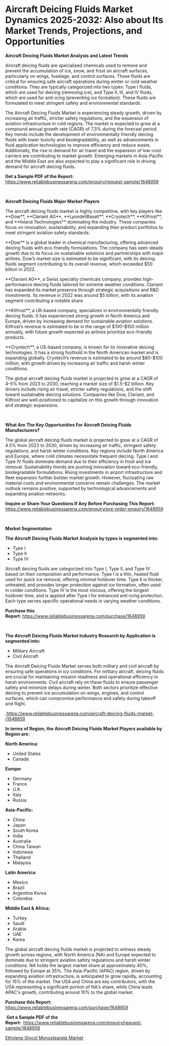 <p><h1>Aircraft Deicing Fluids Market Dynamics 2025-2032: Also about Its Market Trends, Projections, and Opportunities</h1></p><p><strong>Aircraft Deicing Fluids Market Analysis and Latest Trends</strong></p>
<p><p>Aircraft deicing fluids are specialized chemicals used to remove and prevent the accumulation of ice, snow, and frost on aircraft surfaces, particularly on wings, fuselage, and control surfaces. These fluids are critical for ensuring safe aircraft operations during winter or cold weather conditions. They are typically categorized into two types: Type I fluids, which are used for deicing (removing ice), and Type II, III, and IV fluids, which are used for anti-icing (preventing ice formation). These fluids are formulated to meet stringent safety and environmental standards.</p><p>The Aircraft Deicing Fluids Market is experiencing steady growth, driven by increasing air traffic, stricter safety regulations, and the expansion of aviation infrastructure in cold regions. The market is expected to grow at a compound annual growth rate (CAGR) of 7.3% during the forecast period. Key trends include the development of environmentally friendly deicing fluids with lower toxicity and biodegradability, as well as advancements in fluid application technologies to improve efficiency and reduce waste. Additionally, the rise in demand for air travel and the expansion of low-cost carriers are contributing to market growth. Emerging markets in Asia-Pacific and the Middle East are also expected to play a significant role in driving demand for aircraft deicing fluids.</p></p>
<p><strong>Get a Sample PDF of the Report:&nbsp;</strong> <a href="https://www.reliablebusinessarena.com/enquiry/request-sample/1648959?utm_campaign=2138&utm_medium=2&utm_source=Github&utm_content=ia&utm_term=27012025&utm_id=aircraft-deicing-fluids">https://www.reliablebusinessarena.com/enquiry/request-sample/1648959</a></p>
<p>&nbsp;</p>
<p><strong>Aircraft Deicing Fluids Major Market Players</strong></p>
<p><p>The aircraft deicing fluids market is highly competitive, with key players like **Dow**, **Clariant AG**, **LyondellBasell**, **Cryotech**, **Kilfrost**, and **Inland Technologies** dominating the industry. These companies focus on innovation, sustainability, and expanding their product portfolios to meet stringent aviation safety standards.</p><p>**Dow** is a global leader in chemical manufacturing, offering advanced deicing fluids with eco-friendly formulations. The company has seen steady growth due to its focus on sustainable solutions and partnerships with major airlines. Dow’s market size is estimated to be significant, with its deicing fluids segment contributing to its overall revenue, which exceeded $50 billion in 2022.</p><p>**Clariant AG**, a Swiss specialty chemicals company, provides high-performance deicing fluids tailored for extreme weather conditions. Clariant has expanded its market presence through strategic acquisitions and R&D investments. Its revenue in 2022 was around $5 billion, with its aviation segment contributing a notable share.</p><p>**Kilfrost**, a UK-based company, specializes in environmentally friendly deicing fluids. It has experienced strong growth in North America and Europe, driven by increasing demand for sustainable aviation solutions. Kilfrost’s revenue is estimated to be in the range of $100–$150 million annually, with future growth expected as airlines prioritize eco-friendly products.</p><p>**Cryotech**, a US-based company, is known for its innovative deicing technologies. It has a strong foothold in the North American market and is expanding globally. Cryotech’s revenue is estimated to be around $80–$100 million, with growth driven by increasing air traffic and harsh winter conditions.</p><p>The global aircraft deicing fluids market is projected to grow at a CAGR of 4–5% from 2023 to 2030, reaching a market size of $1.5–$2 billion. Key drivers include rising air travel, stricter safety regulations, and the shift toward sustainable deicing solutions. Companies like Dow, Clariant, and Kilfrost are well-positioned to capitalize on this growth through innovation and strategic expansions.</p></p>
<p>&nbsp;</p>
<p><strong>What Are The Key Opportunities For Aircraft Deicing Fluids Manufacturers?</strong></p>
<p><p>The global aircraft deicing fluids market is projected to grow at a CAGR of 4.5% from 2023 to 2030, driven by increasing air traffic, stringent safety regulations, and harsh winter conditions. Key regions include North America and Europe, where cold climates necessitate frequent deicing. Type I and Type IV fluids dominate demand due to their efficiency in frost and ice removal. Sustainability trends are pushing innovation toward eco-friendly, biodegradable formulations. Rising investments in airport infrastructure and fleet expansion further bolster market growth. However, fluctuating raw material costs and environmental concerns remain challenges. The market outlook remains positive, supported by technological advancements and expanding aviation networks.</p></p>
<p><strong>Inquire or Share Your Questions If Any Before Purchasing This Report:</strong> <a href="https://www.reliablebusinessarena.com/enquiry/pre-order-enquiry/1648959?utm_campaign=2138&utm_medium=2&utm_source=Github&utm_content=ia&utm_term=27012025&utm_id=aircraft-deicing-fluids">https://www.reliablebusinessarena.com/enquiry/pre-order-enquiry/1648959</a></p>
<p>&nbsp;</p>
<p><strong>Market Segmentation</strong></p>
<p><strong>The Aircraft Deicing Fluids Market Analysis by types is segmented into:</strong></p>
<p><ul><li>Type I</li><li>Type II</li><li>Type IV</li></ul></p>
<p><p>Aircraft deicing fluids are categorized into Type I, Type II, and Type IV based on their composition and performance. Type I is a thin, heated fluid used for quick ice removal, offering minimal holdover time. Type II is thicker, unheated, and provides longer protection against ice formation, often used in colder conditions. Type IV is the most viscous, offering the longest holdover time, and is applied after Type I for enhanced anti-icing protection. Each type serves specific operational needs in varying weather conditions.</p></p>
<p><strong>Purchase this Report:&nbsp;</strong><a href="https://www.reliablebusinessarena.com/purchase/1648959?utm_campaign=2138&utm_medium=2&utm_source=Github&utm_content=ia&utm_term=27012025&utm_id=aircraft-deicing-fluids">https://www.reliablebusinessarena.com/purchase/1648959</a></p>
<p>&nbsp;</p>
<p><strong>The Aircraft Deicing Fluids Market Industry Research by Application is segmented into:</strong></p>
<p><ul><li>Military Aircraft</li><li>Civil Aircraft</li></ul></p>
<p><p>The Aircraft Deicing Fluids Market serves both military and civil aircraft by ensuring safe operations in icy conditions. For military aircraft, deicing fluids are crucial for maintaining mission readiness and operational efficiency in harsh environments. Civil aircraft rely on these fluids to ensure passenger safety and minimize delays during winter. Both sectors prioritize effective deicing to prevent ice accumulation on wings, engines, and control surfaces, which can compromise performance and safety during takeoff and flight.</p></p>
<p><a href="https://www.reliablebusinessarena.com/aircraft-deicing-fluids-market-r1648959?utm_campaign=2138&utm_medium=2&utm_source=Github&utm_content=ia&utm_term=27012025&utm_id=aircraft-deicing-fluids">&nbsp;https://www.reliablebusinessarena.com/aircraft-deicing-fluids-market-r1648959</a></p>
<p><strong>In terms of Region, the Aircraft Deicing Fluids Market Players available by Region are:</strong></p>
<p>
    <p> <strong> North America: </strong>
        <ul>
            <li>United States</li>
            <li>Canada</li>
        </ul>
        </p> 
    <p> <strong> Europe: </strong>
        <ul>
            <li>Germany</li>
            <li>France</li>
            <li>U.K.</li>
            <li>Italy</li>
            <li>Russia</li>
        </ul>
        </p> 
    <p> <strong> Asia-Pacific: </strong>
        <ul>
            <li>China</li>
            <li>Japan</li>
            <li>South Korea</li>
            <li>India</li>
            <li>Australia</li>
            <li>China Taiwan</li>
            <li>Indonesia</li>
            <li>Thailand</li>
            <li>Malaysia</li>
        </ul>
        </p> 
    <p> <strong> Latin America: </strong>
        <ul>
            <li>Mexico</li>
            <li>Brazil</li>
            <li>Argentina Korea</li>
            <li>Colombia</li>
        </ul>
        </p> 
    <p> <strong> Middle East & Africa: </strong>
        <ul>
            <li>Turkey</li>
            <li>Saudi</li>
            <li>Arabia</li>
            <li>UAE</li>
            <li>Korea</li>
        </ul>
    </p>
    </p>
<p><p>The global aircraft deicing fluids market is projected to witness steady growth across regions, with North America (NA) and Europe expected to dominate due to stringent aviation safety regulations and harsh winter conditions. NA holds the largest market share at approximately 40%, followed by Europe at 35%. The Asia-Pacific (APAC) region, driven by expanding aviation infrastructure, is anticipated to grow rapidly, accounting for 15% of the market. The USA and China are key contributors, with the USA representing a significant portion of NA's share, while China leads APAC's growth, contributing around 10% to the global market.</p></p>
<p><strong>Purchase this Report: </strong><a href="https://www.reliablebusinessarena.com/purchase/1648959?utm_campaign=2138&utm_medium=2&utm_source=Github&utm_content=ia&utm_term=27012025&utm_id=aircraft-deicing-fluids">https://www.reliablebusinessarena.com/purchase/1648959</a></p>
<p>&nbsp;<strong>Get a Sample PDF of the Report:&nbsp;&nbsp;</strong><a href="https://www.reliablebusinessarena.com/enquiry/request-sample/1648959?utm_campaign=2138&utm_medium=2&utm_source=Github&utm_content=ia&utm_term=27012025&utm_id=aircraft-deicing-fluids">https://www.reliablebusinessarena.com/enquiry/request-sample/1648959</a></p>
<p><strong></strong></p>
<p><p><a href="https://github.com/chkrselia/Market-Research-Report-List-1/blob/main/ethylene-glycol-monostearate-market.md?utm_campaign=2138&utm_medium=2&utm_source=Github&utm_content=ia&utm_term=27012025&utm_id=aircraft-deicing-fluids">Ethylene Glycol Monostearate Market</a></p></p>